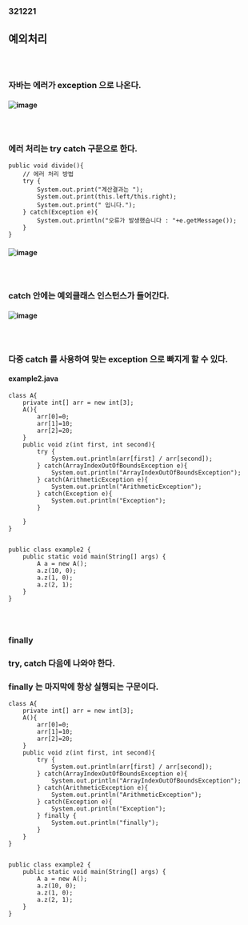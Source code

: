 ### 321221
## 예외처리
### <br/>

### 자바는 에러가 exception 으로 나온다.
#### ![image](https://github.com/Shin-jongwhan/java/assets/62974484/0d7d375f-8c2a-474a-a089-8b56636a12b1)
### <br/>

### 에러 처리는 try catch 구문으로 한다.
```
public void divide(){
    // 에러 처리 방법
    try {
        System.out.print("계산결과는 ");
        System.out.print(this.left/this.right);
        System.out.print(" 입니다.");
    } catch(Exception e){
        System.out.println("오류가 발생했습니다 : "+e.getMessage());
    }
}
```
#### ![image](https://github.com/Shin-jongwhan/java/assets/62974484/0e5b1919-2aeb-48ef-8288-b292403d91fd)
### <br/>

### catch 안에는 예외클래스 인스턴스가 들어간다.
#### ![image](https://github.com/Shin-jongwhan/java/assets/62974484/f950979d-ead4-4dbd-9328-6eaee9654c7d)
### <br/>

### 다중 catch 를 사용하여 맞는 exception 으로 빠지게 할 수 있다.
#### example2.java
```
class A{
    private int[] arr = new int[3];
    A(){
        arr[0]=0;
        arr[1]=10;
        arr[2]=20;
    }
    public void z(int first, int second){
        try {
            System.out.println(arr[first] / arr[second]);
        } catch(ArrayIndexOutOfBoundsException e){
            System.out.println("ArrayIndexOutOfBoundsException");
        } catch(ArithmeticException e){
            System.out.println("ArithmeticException");
        } catch(Exception e){
            System.out.println("Exception");
        }
         
    }
}


public class example2 {
    public static void main(String[] args) {
        A a = new A();
        a.z(10, 0);
        a.z(1, 0);
        a.z(2, 1);
    }
}

```
### <br/>

### finally
### try, catch 다음에 나와야 한다.
### finally 는 마지막에 항상 실행되는 구문이다.
```
class A{
    private int[] arr = new int[3];
    A(){
        arr[0]=0;
        arr[1]=10;
        arr[2]=20;
    }
    public void z(int first, int second){
        try {
            System.out.println(arr[first] / arr[second]);
        } catch(ArrayIndexOutOfBoundsException e){
            System.out.println("ArrayIndexOutOfBoundsException");
        } catch(ArithmeticException e){
            System.out.println("ArithmeticException");
        } catch(Exception e){
            System.out.println("Exception");
        } finally {
            System.out.println("finally");
        }
    }
}


public class example2 {
    public static void main(String[] args) {
        A a = new A();
        a.z(10, 0);
        a.z(1, 0);
        a.z(2, 1);
    }
}

```
### <br/>

